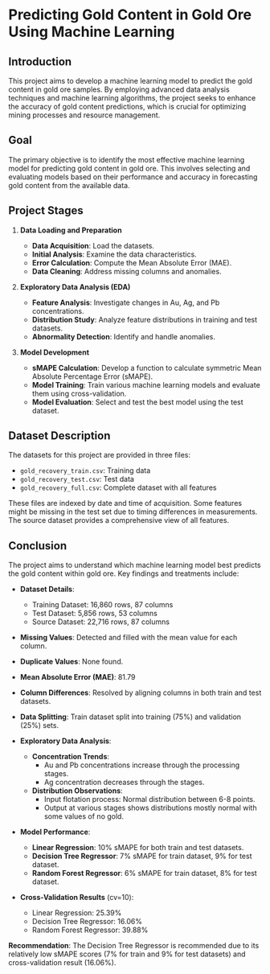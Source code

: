 # Predicting Gold Content in Gold Ore Using Machine Learning

## Introduction

This project aims to develop a machine learning model to predict the gold content in gold ore samples. By employing advanced data analysis techniques and machine learning algorithms, the project seeks to enhance the accuracy of gold content predictions, which is crucial for optimizing mining processes and resource management.

## Goal

The primary objective is to identify the most effective machine learning model for predicting gold content in gold ore. This involves selecting and evaluating models based on their performance and accuracy in forecasting gold content from the available data.

## Project Stages

1. **Data Loading and Preparation**
   - **Data Acquisition**: Load the datasets.
   - **Initial Analysis**: Examine the data characteristics.
   - **Error Calculation**: Compute the Mean Absolute Error (MAE).
   - **Data Cleaning**: Address missing columns and anomalies.

2. **Exploratory Data Analysis (EDA)**
   - **Feature Analysis**: Investigate changes in Au, Ag, and Pb concentrations.
   - **Distribution Study**: Analyze feature distributions in training and test datasets.
   - **Abnormality Detection**: Identify and handle anomalies.

3. **Model Development**
   - **sMAPE Calculation**: Develop a function to calculate symmetric Mean Absolute Percentage Error (sMAPE).
   - **Model Training**: Train various machine learning models and evaluate them using cross-validation.
   - **Model Evaluation**: Select and test the best model using the test dataset.

## Dataset Description

The datasets for this project are provided in three files:

- `gold_recovery_train.csv`: Training data
- `gold_recovery_test.csv`: Test data
- `gold_recovery_full.csv`: Complete dataset with all features

These files are indexed by date and time of acquisition. Some features might be missing in the test set due to timing differences in measurements. The source dataset provides a comprehensive view of all features.

## Conclusion

The project aims to understand which machine learning model best predicts the gold content within gold ore. Key findings and treatments include:

- **Dataset Details**:
  - Training Dataset: 16,860 rows, 87 columns
  - Test Dataset: 5,856 rows, 53 columns
  - Source Dataset: 22,716 rows, 87 columns

- **Missing Values**: Detected and filled with the mean value for each column.
- **Duplicate Values**: None found.
- **Mean Absolute Error (MAE)**: 81.79
- **Column Differences**: Resolved by aligning columns in both train and test datasets.
- **Data Splitting**: Train dataset split into training (75%) and validation (25%) sets.

- **Exploratory Data Analysis**:
  - **Concentration Trends**:
    - Au and Pb concentrations increase through the processing stages.
    - Ag concentration decreases through the stages.
  - **Distribution Observations**:
    - Input flotation process: Normal distribution between 6-8 points.
    - Output at various stages shows distributions mostly normal with some values of no gold.

- **Model Performance**:
  - **Linear Regression**: 10% sMAPE for both train and test datasets.
  - **Decision Tree Regressor**: 7% sMAPE for train dataset, 9% for test dataset.
  - **Random Forest Regressor**: 6% sMAPE for train dataset, 8% for test dataset.

- **Cross-Validation Results** (cv=10):
  - Linear Regression: 25.39%
  - Decision Tree Regressor: 16.06%
  - Random Forest Regressor: 39.88%

**Recommendation**: The Decision Tree Regressor is recommended due to its relatively low sMAPE scores (7% for train and 9% for test datasets) and cross-validation result (16.06%).
